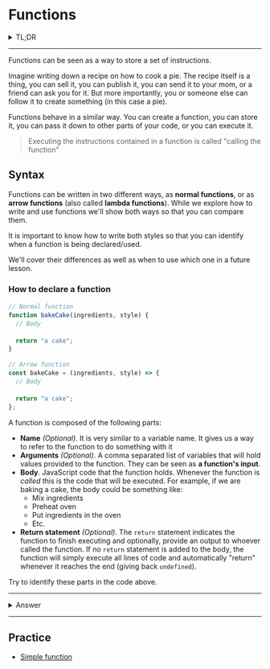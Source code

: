 # Functions

<details>
  <summary>TL;DR</summary>

A function is a type of value that contains a set of instructions that can be executed at will. Just as any other type
of value, functions can be stored in variables and passed around.

</details>

<hr>

Functions can be seen as a way to store a set of instructions.

Imagine writing down a recipe on how to cook a pie. The recipe itself is a thing, you can sell it, you can publish it,
you can send it to your mom, or a friend can ask you for it. But more importantly, you or someone else can follow it to
create something (in this case a pie).

Functions behave in a similar way. You can create a function, you can store it, you can pass it down to other parts of
your code, or you can execute it.

> Executing the instructions contained in a function is called "calling the function"

## Syntax

Functions can be written in two different ways, as **normal functions**, or as **arrow functions** (also called
**lambda functions**). While we explore how to write and use functions we'll show both ways so that you can compare them.

It is important to know how to write both styles so that you can identify when a function is being declared/used.

We'll cover their differences as well as when to use which one in a future lesson.

### How to declare a function

```typescript
// Normal function
function bakeCake(ingredients, style) {
  // Body

  return "a cake";
}
```

```typescript
// Arrow function
const bakeCake = (ingredients, style) => {
  // Body

  return "a cake";
};
```

A function is composed of the following parts:

- **Name** _(Optional)_. It is very similar to a variable name. It gives us a way to refer to the function to do something with it
- **Arguments** _(Optional)_. A comma separated list of variables that will hold values provided to the function. They
  can be seen as **a function's input**.
- **Body**. JavaScript code that the function holds. Whenever the function is _called_ this is the code that will be
  executed. For example, if we are baking a cake, the body could be something like:
  - Mix ingredients
  - Preheat oven
  - Put ingredients in the oven
  - Etc.
- **Return statement** _(Optional)_. The `return` statement indicates the function to finish executing and optionally,
  provide an output to whoever called the function. If no `return` statement is added to the body, the function will
  simply execute all lines of code and automatically "return" whenever it reaches the end (giving back `undefined`).

Try to identify these parts in the code above.

<hr>
<details>
<summary>Answer</summary>

Normal function:

![Normal function parts](assets/normal-function-parts.png)

Arrow function:

![Arrow function parts](assets/arrow-function-parts.png)

</details>
<hr>

## Practice

- [Simple function](../tasks/001-simple-function/1.instructions.md)
